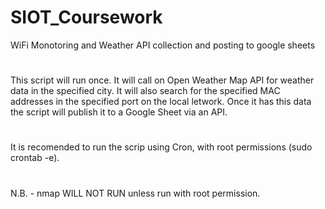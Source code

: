 # SIOT_Coursework
WiFi Monotoring and Weather API collection and posting to google sheets
#
#
This script will run once. It will call on Open Weather Map API for weather data in the specified city. It will also search for the specified MAC addresses in the specified port on the local letwork. Once it has this data the script will publish it to a Google Sheet via an API.
#
It is recomended to run the scrip using Cron, with root permissions (sudo crontab -e). 
#
N.B. - nmap WILL NOT RUN unless run with root permission. 
